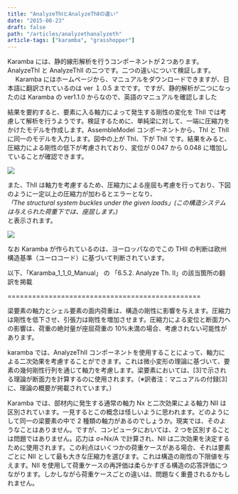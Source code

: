```yaml
---
title: "AnalyzeThⅠとAnalyzeThⅡの違い"
date: "2015-08-23"
draft: false
path: "/articles/analyzethanalyzeth"
article-tags: ["karamba", "grasshopper"]
---
```


Karamba には、静的線形解析を行うコンポーネントが２つあります。AnalyzeThⅠ と AnalyzeThⅡ の二つです。二つの違いについて検証します。  
　 Karamba にはホームページから、マニュアルをダウンロードできますが、日本語に翻訳されているのは ver １.0.5 までです。ですが、静的解析が二つになったのは Karamba の ver1.1.0 からなので、英語のマニュアルを確認しました

結果を要約すると、要素に入る軸力によって発生する剛性の変化を ThⅡ では考慮して解析を行うようです。検証するために、単純梁に対して、一端に圧縮力をかけたモデルを作成します。AssembleModel コンポーネントから、ThⅠ と ThⅡ に同一のモデルを入力します。図中の上が ThⅠ、下が ThⅡ です。結果をみると、圧縮力による剛性の低下が考慮されており、変位が 0.047 から 0.048 に増加していることが確認できます。

[![](http://3.bp.blogspot.com/-sOqRbchbXKI/VdSfH0yAIGI/AAAAAAAAA0k/LqQGUwyVaCM/s400/%25E8%25A7%25A3%25E6%259E%2590%25E7%25B5%2590%25E6%259E%259C%25E3%2581%25AE%25E9%2581%2595%25E3%2581%2584.JPG)](http://3.bp.blogspot.com/-sOqRbchbXKI/VdSfH0yAIGI/AAAAAAAAA0k/LqQGUwyVaCM/s1600/%25E8%25A7%25A3%25E6%259E%2590%25E7%25B5%2590%25E6%259E%259C%25E3%2581%25AE%25E9%2581%2595%25E3%2581%2584.JPG)

また、ThⅡ は軸力を考慮するため、圧縮力による座屈も考慮を行っており、下図のように一定以上の圧縮力が加わるとエラーとなり、  
_「The structural system buckles under the given loads」(この構造システムは与えられた荷重下では、座屈します。)_  
と表示されます。

[![](http://3.bp.blogspot.com/-xUXjHBLlKR4/VdSfHzDD86I/AAAAAAAAA0g/qpqJoBpNuRY/s400/%25E5%25BA%25A7%25E5%25B1%2588%25E3%2582%2592%25E8%25A1%25A8%25E7%25A4%25BA.JPG)](http://3.bp.blogspot.com/-xUXjHBLlKR4/VdSfHzDD86I/AAAAAAAAA0g/qpqJoBpNuRY/s1600/%25E5%25BA%25A7%25E5%25B1%2588%25E3%2582%2592%25E8%25A1%25A8%25E7%25A4%25BA.JPG)

なお Karamba が作られているのは、ヨーロッパなのでこの THⅡ の判断は欧州構造基準（ユーロコード）に基づいて判断されています。

以下、「Karamba_1_1_0_Manual」 の 「6.5.2. Analyze Th. II」の該当箇所の翻訳を掲載

\===============================================

梁要素の軸力とシェル要素の面内荷重は、構造の剛性に影響を与えます。圧縮力は剛性を低下させ、引張力は剛性を増加させます。圧縮力による変位と断面力への影響は、荷重の絶対量が座屈荷重の 10%未満の場合、考慮されない可能性があります。

karamba では、AnalyzeThⅡ コンポーネントを使用することによって、軸力による二次効果を考慮することができます。これは微小変形の理論に基づいて、要素の幾何剛性行列を通じて軸力を考慮します。梁要素においては、\[3\]で示される理論が断面力を計算するのに使用されます。（※訳者注：マニュアルの付録\[3\]に、理論の概要が掲載されています。）

Karamba では、部材内に発生する通常の軸力 Nx と二次効果による軸力 NⅡ は区別されています。一見するとこの概念は怪しいように思われます。どのようにして同一の梁要素の中で 2 種類の軸力があるのでしょうか。現実では、そのようなことはありません。ですが、コンピュータにおいては、2 つを区別することは問題ではありません。応力は σ=Nx/A で計算され、NⅡ は二次効果を決定するために使用されます。この利点はいくつかの荷重ケースがある場合、それは要素ごとに NⅡ として最も大きな圧縮力を選びます。これは構造の剛性の下限値を与えます。NⅡ を使用して荷重ケースの再評価は柔らかすぎる構造の応答評価につながります。しかしながら荷重ケースごとの違いは、問題なく重畳されるかもしれません。
